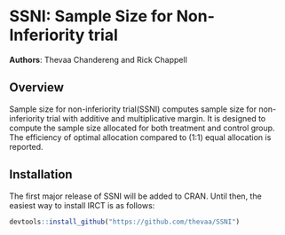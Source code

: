 # SSNI: Sample Size for Non-Inferiority trial

**Authors**: Thevaa Chandereng and Rick Chappell

Overview
--------
Sample size for non-inferiority trial(SSNI) computes sample size for non-inferiority trial with additive and multiplicative margin.
It is designed to compute the sample size allocated for both treatment and control group. 
The efficiency of optimal allocation compared to (1:1) equal allocation is reported.

Installation
------------
The first major release of SSNI will be added to CRAN.
Until then, the easiest way to install IRCT is as follows:

``` r
devtools::install_github("https://github.com/thevaa/SSNI")
```

